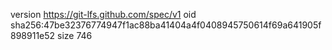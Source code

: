version https://git-lfs.github.com/spec/v1
oid sha256:47be32376774947f1ac88ba41404a4f0408945750614f69a641905f898911e52
size 746
